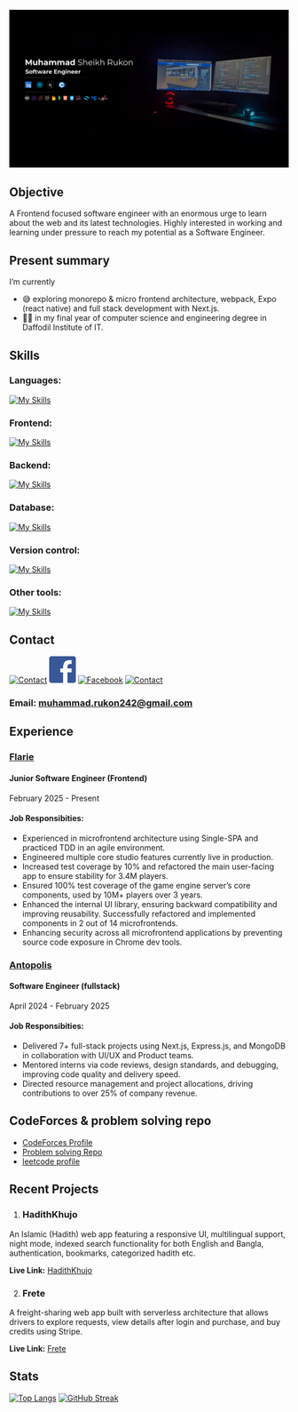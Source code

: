 ![cover](<https://github.com/MuhammadRukon/MuhammadRukon/blob/main/covergithub.com.png>)

## Objective

A Frontend focused software engineer with an enormous urge to learn about the web and its latest technologies. Highly interested in working and learning under pressure to reach my potential as a Software Engineer.

## Present summary

I’m currently
- 😅 exploring monorepo & micro frontend architecture, webpack, Expo (react native) and full stack development with Next.js.
- 😮‍💨 in my final year of computer science and engineering degree in Daffodil Institute of IT.

## Skills

### Languages: 
[![My Skills](https://skillicons.dev/icons?i=js,ts,cpp,c)](https://skillicons.dev)

### Frontend:
[![My Skills](https://skillicons.dev/icons?i=react,next,vite,tailwind,bootstrap,mui,html,css,three,phaser,expo,shadcn)](https://skillicons.dev)

### Backend:
[![My Skills](https://skillicons.dev/icons?i=nodejs,express)](https://skillicons.dev)

### Database:
[![My Skills](https://skillicons.dev/icons?i=mongodb,postgresql,firebase,prisma)](https://skillicons.dev)

### Version control:
[![My Skills](https://skillicons.dev/icons?i=git,github,bitbucket)](https://skillicons.dev)

### Other tools:
[![My Skills](https://skillicons.dev/icons?i=redux,jest,vscode,vercel,netlify)](https://skillicons.dev)

## Contact

[![Contact](https://skillicons.dev/icons?i=linkedin)](https://www.linkedin.com/in/muhammadrukon/)
[![Facebook](https://github.com/MuhammadRukon/MuhammadRukon/blob/main/facebook.png?raw=true)](https://www.facebook.com/muhammad.rukon.7/)
[![Facebook](https://skillicons.dev/icons?i=twitter)](https://twitter.com/muhammadRukon2)
[![Contact](https://skillicons.dev/icons?i=instagram)](https://www.instagram.com/muhammad.rukon/)

### Email: muhammad.rukon242@gmail.com

## Experience

### [ Flarie ](https://flarie.com/about-flarie)
#### Junior Software Engineer (Frontend)
February 2025 - Present
#### Job Responsibities:

- Experienced in microfrontend architecture using Single-SPA and practiced TDD in an agile environment.
- Engineered multiple core studio features currently live in production.
- Increased test coverage by 10% and refactored the main user-facing app to ensure stability for 3.4M players.
- Ensured 100% test coverage of the game engine serverʼs core components, used by 10M+ players over 3 years.
- Enhanced the internal UI library, ensuring backward compatibility and improving reusability. Successfully refactored and
implemented components in 2 out of 14 microfrontends.
- Enhancing security across all microfrontend applications by preventing source code exposure in Chrome dev tools.

### [Antopolis ](https://theantopolis.com/)
#### Software Engineer (fullstack)
April 2024 - February 2025
#### Job Responsibities:

- Delivered 7+ full-stack projects using Next.js, Express.js, and MongoDB in collaboration with UI/UX and Product teams.
- Mentored interns via code reviews, design standards, and debugging, improving code quality and delivery speed.
- Directed resource management and project allocations, driving contributions to over 25% of company revenue.

## CodeForces & problem solving repo

- [CodeForces Profile ](https://codeforces.com/profile/Escanor_)
- [Problem solving Repo ](https://github.com/MuhammadRukon/problem-solving)
- [leetcode profile ](https://leetcode.com/u/muhammadrukon/)

## Recent Projects

1. ### HadithKhujo

An Islamic (Hadith) web app featuring a responsive UI, multilingual support, night mode, indexed search functionality for both
English and Bangla, authentication, bookmarks, categorized hadith etc.

**Live Link:** [HadithKhujo](https://hadithkhujo.netlify.app/)

2. ### Frete

A freight-sharing web app built with serverless architecture that allows drivers to explore requests, view details after login and
purchase, and buy credits using Stripe.

**Live Link:** [Frete](https://frete-a8155.web.app/)

## Stats

[![Top Langs](https://github-readme-stats.vercel.app/api/top-langs/?username=MuhammadRukon&theme=transparent&card_width=1000&hide_border=true)](https://github.com/anuraghazra/github-readme-stats)
[![GitHub Streak](https://streak-stats.demolab.com?user=MuhammadRukon&theme=transparent&hide_border=true&card_width=1000)](https://git.io/streak-stats)
